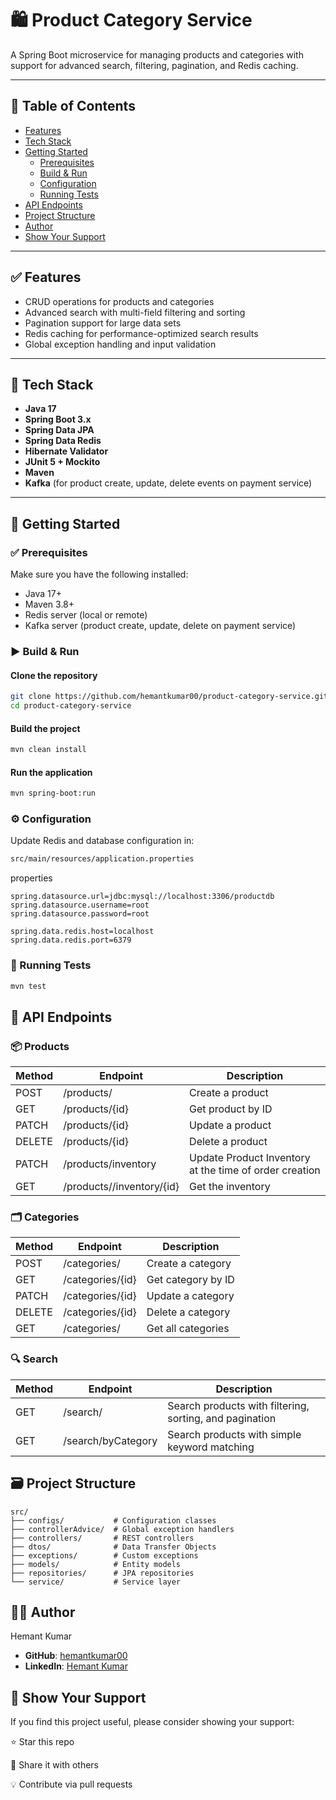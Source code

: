 # 🛍️ Product Category Service

A Spring Boot microservice for managing products and categories with support for advanced search, filtering, pagination, and Redis caching.

---

## 📌 Table of Contents

- [Features](#-features)
- [Tech Stack](#-tech-stack)
- [Getting Started](#-getting-started)
    - [Prerequisites](#-prerequisites)
    - [Build & Run](#-build--run)
    - [Configuration](#-configuration)
    - [Running Tests](#-running-tests)
- [API Endpoints](#-api-endpoints)
- [Project Structure](#-project-structure)
- [Author](#-author)
- [Show Your Support](#-show-your-support)

---

## ✅ Features

- CRUD operations for products and categories
- Advanced search with multi-field filtering and sorting
- Pagination support for large data sets
- Redis caching for performance-optimized search results
- Global exception handling and input validation

---

## 🧰 Tech Stack

- **Java 17**
- **Spring Boot 3.x**
- **Spring Data JPA**
- **Spring Data Redis**
- **Hibernate Validator**
- **JUnit 5 + Mockito**
- **Maven**
- **Kafka** (for product create, update, delete events on payment service)

---

## 🚀 Getting Started

### ✅ Prerequisites

Make sure you have the following installed:

- Java 17+
- Maven 3.8+
- Redis server (local or remote)
- Kafka server (product create, update, delete on payment service)

### ▶️ Build & Run


#### Clone the repository

```bash
git clone https://github.com/hemantkumar00/product-category-service.git
cd product-category-service
```

#### Build the project
```bash
mvn clean install
```

#### Run the application
```bash
mvn spring-boot:run
```
### ⚙️ Configuration

Update Redis and database configuration in:

```bash
src/main/resources/application.properties
```

properties

```properties
spring.datasource.url=jdbc:mysql://localhost:3306/productdb
spring.datasource.username=root
spring.datasource.password=root

spring.data.redis.host=localhost
spring.data.redis.port=6379
```

### 🧪 Running Tests

```bash
mvn test
```

## 📡 API Endpoints

### 📦 Products

| Method | Endpoint                  | Description                                            |
|--------|---------------------------|--------------------------------------------------------|
| POST   | /products/                | Create a product                                       |  
| GET    | /products/{id}            | Get product by ID                                      |
| PATCH  | /products/{id}            | Update a product                                       |
| DELETE | /products/{id}            | Delete a product                                       |
| PATCH  | /products/inventory       | Update Product Inventory at the time of order creation |
| GET    | /products//inventory/{id} | Get the inventory                                      |

### 🗂️ Categories
| Method | Endpoint         | Description                |
|--------|------------------|----------------------------|
| POST   | /categories/     | Create a category          |
| GET    | /categories/{id} | Get category by ID         |
| PATCH  | /categories/{id} | Update a category          |
| DELETE | /categories/{id} | Delete a category          |
| GET    | /categories/     | Get all categories         |

### 🔍 Search

| Method | Endpoint           | Description                                             |
|--------|--------------------|---------------------------------------------------------|
| GET    | /search/           | Search products with filtering, sorting, and pagination |
| GET    | /search/byCategory | Search products with simple keyword matching            |



## 🗃️ Project Structure

```plaintext
src/
├── configs/           # Configuration classes
├── controllerAdvice/  # Global exception handlers
├── controllers/       # REST controllers
├── dtos/              # Data Transfer Objects
├── exceptions/        # Custom exceptions
├── models/            # Entity models
├── repositories/      # JPA repositories
└── service/           # Service layer 
```


## 🙋‍♂️ Author

Hemant Kumar
- **GitHub**: [hemantkumar00](https://github.com/hemantkumar00)
- **LinkedIn**: [Hemant Kumar](https://www.linkedin.com/in/hemant00/)

## 🌟 Show Your Support
If you find this project useful, please consider showing your support:

⭐ Star this repo

📢 Share it with others

💡 Contribute via pull requests